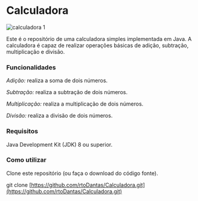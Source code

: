 # Calculadora

![calculadora 1](https://github.com/rtoDantas/Calculadora/assets/118134112/b507ac3f-5a51-48df-a22c-9e8610144a40)

Este é o repositório de uma calculadora simples implementada em Java. A calculadora é capaz de realizar operações básicas de adição, subtração, multiplicação e divisão.

### Funcionalidades
*Adição:* realiza a soma de dois números.

*Subtração:* realiza a subtração de dois números.

*Multiplicação:* realiza a multiplicação de dois números.

*Divisão:* realiza a divisão de dois números.

### Requisitos

Java Development Kit (JDK) 8 ou superior.

### Como utilizar
Clone este repositório (ou faça o download do código fonte).

git clone [https://github.com/rtoDantas/Calculadora.git](https://github.com/rtoDantas/Calculadora.git)
